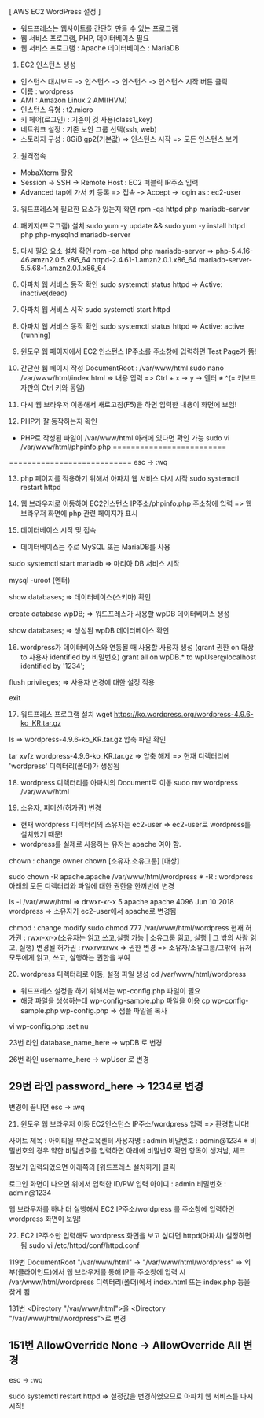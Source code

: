[ AWS EC2 WordPress 설정 ]
- 워드프레스는 웹사이트를 간단히 만들 수 있는 프로그램
- 웹 서비스 프로그램, PHP, 데이터베이스 필요
- 웹 서비스 프로그램 : Apache
  데이터베이스 : MariaDB

1. EC2 인스턴스 생성
- 인스턴스 대시보드 -> 인스턴스 -> 인스턴스 -> 인스턴스 시작 버튼 클릭
- 이름 : wordpress
- AMI : Amazon Linux 2 AMI(HVM)
- 인스턴스 유형 : t2.micro
- 키 페어(로그인) : 기존이 것 사용(class1_key)
- 네트워크 설정 : 기존 보안 그룹 선택(ssh, web)
- 스토리지 구성 : 8GiB gp2(기본값)
=> 인스턴스 시작 => 모든 인스턴스 보기

2. 원격접속
- MobaXterm 활용
- Session -> SSH -> Remote Host : EC2 퍼블릭 IP주소 입력
- Advanced tap에 가서 키 등록
=> 접속 -> Accept -> login as : ec2-user

3. 워드프레스에 필요한 요소가 있는지 확인
rpm -qa httpd php mariadb-server

4. 패키지(프로그램) 설치
sudo yum -y update && sudo yum -y install httpd php php-mysqlnd mariadb-server

5. 다시 필요 요소 설치 확인
rpm -qa httpd php mariadb-server
=> php-5.4.16-46.amzn2.0.5.x86_64
     httpd-2.4.61-1.amzn2.0.1.x86_64 
     mariadb-server-5.5.68-1.amzn2.0.1.x86_64

6. 아파치 웹 서비스 동작 확인
sudo systemctl status httpd
=> Active: inactive(dead)

7. 아파치 웹 서비스 시작
sudo systemctl start httpd

8. 아파치 웹 서비스 동작 확인
sudo systemctl status httpd
=>  Active: active (running)

9. 윈도우 웹 페이지에서 EC2 인스턴스 IP주소를 주소창에 입력하면 Test Page가 뜸!

10. 간단한 웹 페이지 작성
DocumentRoot : /var/www/html
sudo nano /var/www/html/index.html
=> 내용 입력
=> Ctrl + x -> y -> 엔터
※ ^(= 키보드 자판의 Ctrl 키와 동일)

11. 다시 웹 브라우저 이동해서 새로고침(F5)을 하면 입력한 내용이 화면에 보임!

12. PHP가 잘 동작하는지 확인
- PHP로 작성된 파일이 /var/www/html 아래에 있다면 확인 가능
sudo vi /var/www/html/phpinfo.php
=========================
<?php
    phpinfo();
?>
===========================
esc -> :wq

13. php 페이지를 적용하기 위해서 아파치 웹 서비스 다시 시작
sudo systemctl restart httpd

14. 웹 브라우저로 이동하여 EC2인스턴스 IP주소/phpinfo.php 주소창에 입력
=> 웹 브라우저 화면에 php 관련 페이지가 표시

15. 데이터베이스 시작 및 접속
- 데이터베이스는 주로 MySQL 또는 MariaDB를 사용

sudo systemctl start mariadb
=> 마리아 DB 서비스 시작

mysql -uroot (엔터)

show databases;
=> 데이터베이스(스키마) 확인

create database wpDB;
=> 워드프레스가 사용할 wpDB 데이터베이스 생성

show databases;
=> 생성된 wpDB 데이터베이스 확인

16. wordpress가 데이터베이스와 연동될 때 사용할 사용자 생성
(grant 권한 on 대상 to 사용자 identified by 비밀번호)
grant all on wpDB.* to wpUser@localhost identified by '1234';

flush privileges;
=> 사용자 변경에 대한 설정 적용

exit

17. 워드프레스 프로그램 설치
wget https://ko.wordpress.org/wordpress-4.9.6-ko_KR.tar.gz

ls
=> wordpress-4.9.6-ko_KR.tar.gz 압축 파일 확인

tar xvfz wordpress-4.9.6-ko_KR.tar.gz
=> 압축 해제
=> 현재 디렉터리에 'wordpress' 디렉터리(폴더)가 생성됨

18. wordpress 디렉터리를 아파치의 Document로 이동
sudo mv wordpress /var/www/html 

19. 소유자, 퍼미션(허가권) 변경
- 현재 wordpress 디렉터리의 소유자는 ec2-user
=> ec2-user로 wordpress를 설치했기 때문!
- wordpress를 실제로 사용하는 유저는 apache 여야 함.

chown : change owner
chown [소유자.소유그룹] [대상]

sudo chown -R apache.apache /var/www/html/wordpress
※ -R : wordpress 아래의 모든 디렉터리와 파일에 대한 권한을 한꺼번에 변경

ls -l /var/www/html
=> drwxr-xr-x 5 apache apache 4096 Jun 10  2018 wordpress
=> 소유자가 ec2-user에서 apache로 변경됨

chmod : change modify
sudo chmod 777 /var/www/html/wordpress
현재 허가권 : rwxr-xr-x(소유자는 읽고,쓰고,실행 가능 | 소유그룹 읽고, 실행 | 그 밖의 사람 읽고, 실행)
변경될 허가권 : rwxrwxrwx
=> 권한 변경
=> 소유자/소유그룹/그밖에 유저 모두에게 읽고, 쓰고, 실행하는 권한을 부여

20. wordpress 디렉터리로 이동, 설정 파일 생성
cd /var/www/html/wordpress

- 워드프레스 설정을 하기 위해서는 wp-config.php 파일이 필요
- 해당 파일을 생성하는데 wp-config-sample.php  파일을 이용
cp wp-config-sample.php wp-config.php
=> 샘플 파일을 복사

vi wp-config.php
:set nu

23번 라인
database_name_here -> wpDB 로 변경

26번 라인
username_here -> wpUser 로 변경

29번 라인
password_here -> 1234로 변경
-----------------
변경이 끝나면
esc -> :wq

21. 윈도우 웹 브라우저 이동 EC2인스턴스 IP주소/wordpress 입력
=> 환경합니다!

사이트 제목 : 아이티윌 부산교육센터
사용자명 : admin
비밀번호 : admin@1234
※ 비밀번호의 경우 약한 비밀번호를 입력하면 아래에 비밀번호 확인 항목이 생겨남, 체크

정보가 입력되었으면 아래쪽의 [워드프레스 설치하기] 클릭

로그인 화면이 나오면 위에서 입력한 ID/PW 입력
아이디 : admin
비밀번호 : admin@1234

웹 브라우저를 하나 더 실행해서 EC2 IP주소/wordpress 를 주소창에 입력하면 wordpress 화면이 보임!

22. EC2 IP주소만 입력해도 wordpress 화면을 보고 싶다면 httpd(아파치) 설정하면 됨
sudo vi /etc/httpd/conf/httpd.conf

119번
DocumentRoot "/var/www/html" -> "/var/www/html/wordpress"
=> 외부(클라이언트)에서 웹 브라우저를 통해 IP를 주소창에 입력 시 /var/www/html/wordpress 디렉터리(폴더)에서 index.html 또는 index.php 등을 찾게 됨

131번
<Directory "/var/www/html">을 <Directory "/var/www/html/wordpress">로 변경

151번
AllowOverride None -> AllowOverride All 변경
------------------------------------------
esc -> :wq

sudo systemctl restart httpd
=> 설정값을 변경하였으므로 아파치 웹 서비스를 다시 시작!
